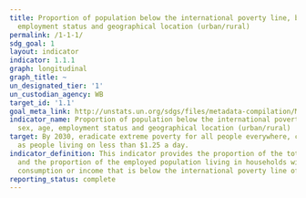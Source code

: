 ```yaml
---
title: Proportion of population below the international poverty line, by sex, age,
  employment status and geographical location (urban/rural)
permalink: /1-1-1/
sdg_goal: 1
layout: indicator
indicator: 1.1.1
graph: longitudinal
graph_title: ~
un_designated_tier: '1'
un_custodian_agency: WB
target_id: '1.1'
goal_meta_link: http://unstats.un.org/sdgs/files/metadata-compilation/Metadata-Goal-1.pdf
indicator_name: Proportion of population below the international poverty line, by
  sex, age, employment status and geographical location (urban/rural)
target: By 2030, eradicate extreme poverty for all people everywhere, currently measured
  as people living on less than $1.25 a day.
indicator_definition: This indicator provides the proportion of the total population
  and the proportion of the employed population living in households with per-capita
  consumption or income that is below the international poverty line of US$1.25.
reporting_status: complete
---
```


